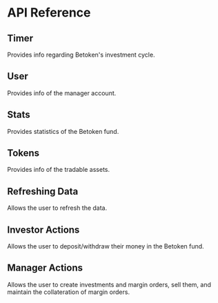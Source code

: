 # API Reference

## Timer
Provides info regarding Betoken's investment cycle.

## User
Provides info of the manager account.

## Stats
Provides statistics of the Betoken fund.

## Tokens
Provides info of the tradable assets.

## Refreshing Data
Allows the user to refresh the data.

## Investor Actions
Allows the user to deposit/withdraw their money in the Betoken fund.

## Manager Actions
Allows the user to create investments and margin orders, sell them, and maintain the collateration of margin orders.
